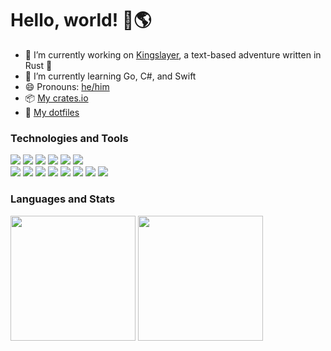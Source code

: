 # Hello, world! 👋🌎

- 🔭 I’m currently working on [Kingslayer](https://github.com/Zaechus/kingslayer), a text-based adventure written in Rust 🦀
- 🌱 I’m currently learning Go, C#, and Swift
- 😄 Pronouns: [he/him](https://pronoun.is/he)
- 📦 [My crates.io](https://crates.io/users/Zaechus?sort=downloads)
- 📁 [My dotfiles](https://github.com/Zaechus/nixos-config)

### Technologies and Tools

[![](https://img.shields.io/badge/OS-Gentoo-54487A?logo=Gentoo)](https://github.com/Zaechus/nixos-config/tree/main/hosts/gentoopad/gentoo)
[![](https://img.shields.io/badge/OS-NixOS-6e9bcb?logo=NixOS)](https://github.com/Zaechus/nixos-config)
![](https://img.shields.io/badge/OS-Alpine%20Linux-0d597f?logo=Alpine+Linux)
![](https://img.shields.io/badge/OS-openSUSE-74bb20?logo=openSUSE)
[![](https://img.shields.io/badge/Shell-Zsh-333333?logo=GNU+Bash&logoColor=white)](https://github.com/Zaechus/nixos-config/blob/main/modules/zsh/default.nix)
[![](https://img.shields.io/badge/Editor-Neovim-4f9840?logo=Neovim&logoColor=white)](https://github.com/Zaechus/nixos-config/blob/main/modules/neovim/init.vim) \
[![](https://img.shields.io/badge/VCS-Git-orange?logo=Git)](https://github.com/Zaechus)
[![](https://img.shields.io/badge/Code-Rust-dea584?logo=Rust)](https://crates.io/users/Zaechus?sort=downloads)
![](https://img.shields.io/badge/Code-Python-3572a5?logo=Python&logoColor=white)
![](https://img.shields.io/badge/Code-JavaScript-f1e05a?logo=JavaScript&logoColor=white)
![](https://img.shields.io/badge/Code-C%2b%2b-f34b7d?logo=C%2b%2b&logoColor=white)
![](https://img.shields.io/badge/Code-Java-b07219?logo=Java&logoColor=white)
![](https://img.shields.io/badge/Code-C%23-178600?logo=C+Sharp&logoColor=white)
![](https://img.shields.io/badge/Code-Go-00add8?logo=Go&logoColor=white)

### Languages and Stats

<section>
<a style="text-decoration: none;" href="https://github.com/Zaechus">
  <img align="center" height="200em" src="https://github-readme-stats.vercel.app/api?username=Zaechus&show_icons=true&theme=merko"/>
</a>
<a style="text-decoration: none;" href="https://github.com/Zaechus">
  <img align="center" height="200em" src="https://github-readme-stats.vercel.app/api/top-langs/?username=Zaechus&theme=merko&layout=compact&langs_count=10"/>
</a>
</section>
